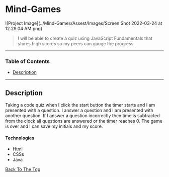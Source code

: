# Mind-Games
![Project Image](../Mind-Games/Assest/Images/Screen Shot 2022-03-24 at 12.29.04 AM.png)

> I will be able to create a quiz using JavaScript Fundamentals that stores high scores so my peers can gauge the progress.

---

### Table of Contents

- [Description](#description)

---

## Description

Taking a code quiz when I click the start button the timer starts and I am presented with a question. I answer a question and I am presented with another question. If I answer a question incorrectly then time is subtracted from the clock all questions are answered or the timer reaches 0. The game is over and I can save my initials and my score.

#### Technologies

- Html
- CSSs
- Java

[Back To The Top](#read-me-template)